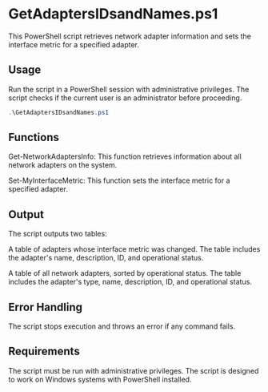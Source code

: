 # GetAdaptersIDsandNames.ps1

This PowerShell script retrieves network adapter information and sets the interface metric for a specified adapter.

## Usage

Run the script in a PowerShell session with administrative privileges. The script checks if the current user is an administrator before proceeding.

```powershell
.\GetAdaptersIDsandNames.ps1
```

## Functions
Get-NetworkAdaptersInfo: This function retrieves information about all network adapters on the system.

Set-MyInterfaceMetric: This function sets the interface metric for a specified adapter.

## Output
The script outputs two tables:

A table of adapters whose interface metric was changed. The table includes the adapter's name, description, ID, and operational status.

A table of all network adapters, sorted by operational status. The table includes the adapter's type, name, description, ID, and operational status.

## Error Handling
The script stops execution and throws an error if any command fails.

## Requirements
The script must be run with administrative privileges.
The script is designed to work on Windows systems with PowerShell installed.
